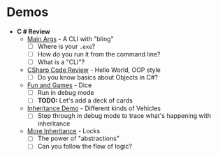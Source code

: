 # Demos

- **C # Review**
  - [Main Args](./Main%20Args/Main%20Args.sln) - A CLI with "bling"
    - [ ] Where is your `.exe`?
    - [ ] How do you run it from the command line?
    - [ ] What is a "CLI"?
  - [CSharp Code Review](./CSharp%20Code%20Review/CSharp%20Code%20Review.sln) - Hello World, OOP style
    - [ ] Do you know basics about Objects in C#?
  - [Fun and Games](./FunAndGames/Sandbox.sln) - Dice
    - [ ] Run in debug mode
    - [ ] **TODO:** Let's add a deck of cards
  - [Inheritance Demo](./InheritanceDemo/InheritanceDemo.sln) - Different kinds of Vehicles
    - [ ] Step through in debug mode to trace what's happening with inheritance
  - [More Inheritance](./More%20Inheritance/More%20Inheritance.sln) - Locks
    - [ ] The power of "abstractions"
    - [ ] Can you follow the flow of logic?
